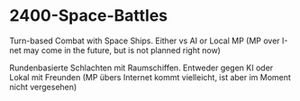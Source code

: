 # 2400-Space-Battles
Turn-based Combat with Space Ships.
Either vs AI or Local MP (MP over I-net may come in the future, but is not planned right now)

Rundenbasierte Schlachten mit Raumschiffen.
Entweder gegen KI oder Lokal mit Freunden (MP übers Internet kommt vielleicht, ist aber im Moment nicht vergesehen)
